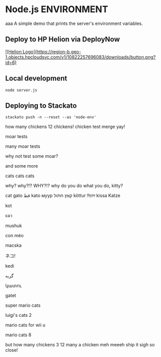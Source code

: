 # Node.js ENVIRONMENT
aaa
A simple demo that prints the server's environment variables.

## Deploy to HP Helion via DeployNow
<a href="https://deploynow.hpcloud.com/?repoUrl=https://github.com/Phanatic/node-env">
![Helion  Logo](https://region-b.geo-1.objects.hpcloudsvc.com/v1/10822257696083/downloads/button.png?id=6)
</a>

<!--
<a href="http://localhost:3000/?repoUrl=https://github.com/Phanatic/node-env">
![Helion  Logo](https://region-b.geo-1.objects.hpcloudsvc.com/v1/10822257696083/downloads/possiblenames.png?id=1)
</a>

 
![Helion  Logo](https://region-b.geo-1.objects.hpcloudsvc.com/v1/10822257696083/downloads/DeployNowButton.png?id=1)
-->
## Local development

    node server.js

## Deploying to Stackato

    stackato push -n --reset --as 'node-env'
    
    
   how many chickens
   12 chickens!
chicken
test merge yay!

moar tests

many moar tests

why not test some moar?

and some more

cats cats cats

why? why?!? WHY?!? why do you do what you do, kitty?

cat gato قط kato муур קאַץ חתול köttur বিড়াল kissa  Katze

kot

แมว

mushuk

con mèo

macska

ネコ!

kedi

گربه

կատու

gatet

super mario cats

luigi's cats 2

mario cats for wii u

mario cats 8

but how many chickens
3
12
many a chicken
meh
meeeh
ship it
sigh
so close!
